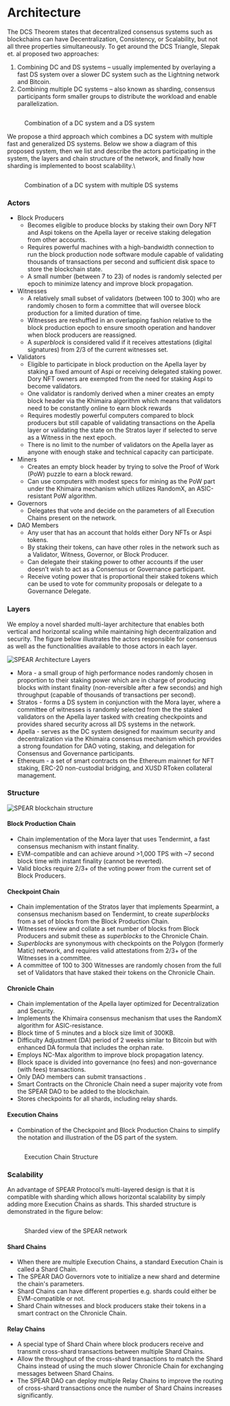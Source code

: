 # Architecture

The DCS Theorem states that decentralized consensus systems such as blockchains can have Decentralization, Consistency, or Scalability, but not all three properties simultaneously. To get around the DCS Triangle, Slepak et. al proposed two approaches:

1. Combining DC and DS systems – usually implemented by overlaying a fast DS system over a slower DC system such as the Lightning network and Bitcoin.
2. Combining multiple DC systems – also known as sharding, consensus participants form smaller groups to distribute the workload and enable parallelization.

<figure><img src="../../.gitbook/assets/DC + DS.PNG" alt=""><figcaption><p>Combination of a DC system and a DS system</p></figcaption></figure>

We propose a third approach which combines a DC system with multiple fast and generalized DS systems. Below we show a diagram of this proposed system, then we list and describe the actors participating in the system, the layers and chain structure of the network, and finally how sharding is implemented to boost scalability.\


<figure><img src="../../.gitbook/assets/SPEAR v2 Architecture-System.png" alt=""><figcaption><p>Combination of a DC system with multiple DS systems</p></figcaption></figure>

### Actors&#x20;

* Block Producers
  * Becomes eligible to produce blocks by staking their own Dory NFT and Aspi tokens on the Apella layer or receive staking delegation from other accounts.
  * Requires powerful machines with a high-bandwidth connection to run the block production node software module capable of validating thousands of transactions per second and sufficient disk space to store the blockchain state.&#x20;
  * A small number (between 7 to 23) of nodes is randomly selected per epoch to minimize latency and improve block propagation.
* Witnesses
  * A relatively small subset of validators (between 100 to 300) who are randomly chosen to form a committee that will oversee block production for a limited duration of time.
  * Witnesses are reshuffled in an overlapping fashion relative to the block production epoch to ensure smooth operation and handover when block producers are reassigned.
  * A _superblock_ is considered valid if it receives attestations (digital signatures) from 2/3 of the current witnesses set.&#x20;
* Validators
  * Eligible to participate in block production on the Apella layer by staking a fixed amount of Aspi or receiving delegated staking power. Dory NFT owners are exempted from the need for staking Aspi to become validators.
  * One validator is randomly derived when a miner creates an empty block header via the Khimaira algorithm which means that validators need to be constantly online to earn block rewards
  * Requires modestly powerful computers compared to block producers but still capable of validating transactions on the Apella layer or validating the state on the Stratos layer if selected to serve as a Witness in the next epoch.&#x20;
  * There is no limit to the number of validators on the Apella layer as anyone with enough stake and technical capacity can participate.
* Miners
  * Creates an empty block header by trying to solve the Proof of Work (PoW) puzzle to earn a block reward.
  * Can use computers with modest specs for mining as the PoW part under the Khimaira mechanism which utilizes RandomX, an ASIC-resistant PoW algorithm.
* Governors
  * Delegates that vote and decide on the parameters of all Execution Chains present on the network.
* DAO Members
  * Any user that has an account that holds either Dory NFTs or Aspi tokens.
  * By staking their tokens, can have other roles in the network such as a Validator, Witness, Governor, or Block Producer.
  * Can delegate their staking power to other accounts if the user doesn’t wish to act as a Consensus or Governance participant.
  * Receive voting power that is proportional their staked tokens which can be used to vote for community proposals or delegate to a Governance Delegate.

### Layers

We employ a novel sharded multi-layer architecture that enables both vertical and horizontal scaling while maintaining high decentralization and security. The figure below illustrates the actors responsible for consensus as well as the functionalities available to those actors in each layer.

![SPEAR Architecture Layers](<../../.gitbook/assets/SPEAR v2 Architecture-Layers.png>)

* Mora - a small group of high performance nodes randomly chosen in proportion to their staking power which are in charge of producing blocks with instant finality (non-reversible after a few seconds) and high throughput (capable of thousands of transactions per second).
* Stratos - forms a DS system in conjunction with the Mora layer, where a committee of witnesses is randomly selected from the the staked validators on the Apella layer tasked with creating checkpoints and provides shared security across all DS systems in the network.
* Apella - serves as the DC system designed for maximum security and decentralization via the Khimaira consensus mechanism which provides a strong foundation for DAO voting, staking, and delegation for Consensus and Governance participants.
* Ethereum - a set of smart contracts on the Ethereum mainnet for NFT staking, ERC-20 non-custodial bridging, and XUSD RToken collateral management.

### Structure

![SPEAR blockchain structure](<../../.gitbook/assets/SPEAR v2 Architecture-Chains Extended.png>)

#### Block Production Chain&#x20;

* Chain implementation of the Mora layer that uses Tendermint, a fast consensus mechanism with instant finality.
* EVM-compatible and can achieve around >1,000 TPS with \~7 second block time with instant finality (cannot be reverted).
* Valid blocks require 2/3+ of the voting power from the current set of Block Producers.

#### Checkpoint Chain

* Chain implementation of the Stratos layer that implements Spearmint, a consensus mechanism based on Tendermint, to create _superblocks_ from a set of blocks from the Block Production Chain.
* Witnesses review and collate a set number of blocks from Block Producers and submit these as _superblocks_ to the Chronicle Chain.
* _Superblocks_ are synonymous with checkpoints on the Polygon (formerly Matic) network, and requires valid attestations from 2/3+ of the Witnesses in a committee.
* A committee of 100 to 300 Witnesses are randomly chosen from the full set of Validators that have staked their tokens on the Chronicle Chain.

#### Chronicle Chain&#x20;

* Chain implementation of the Apella layer optimized for Decentralization and Security.
* Implements the Khimaira consensus mechanism that uses the RandomX algorithm for ASIC-resistance.
* Block time of 5 minutes and a block size limit of 300KB.
* Difficulty Adjustment (DA) period of 2 weeks similar to Bitcoin but with enhanced DA formula that includes the orphan rate.
* Employs NC-Max algorithm to improve block propagation latency.
* Block space is divided into governance (no fees) and non-governance (with fees) transactions.
* Only DAO members can submit transactions .
* Smart Contracts on the Chronicle Chain need a super majority vote from the SPEAR DAO to be added to the blockchain.
* Stores checkpoints for all shards, including relay shards.

#### Execution Chains

* Combination of the Checkpoint and Block Production Chains to simplify the notation and illustration of the DS part of the system.

<figure><img src="../../.gitbook/assets/SPEAR v2 Architecture-Chains.png" alt=""><figcaption><p>Execution Chain Structure</p></figcaption></figure>

### Scalability

An advantage of SPEAR Protocol’s multi-layered design is that it is compatible with sharding which allows horizontal scalability by simply adding more Execution Chains as shards. This sharded structure is demonstrated in the figure below:

<figure><img src="../../.gitbook/assets/SPEAR v2 Architecture-Sharding.png" alt=""><figcaption><p>Sharded view of the SPEAR network</p></figcaption></figure>

#### Shard Chains

* When there are multiple Execution Chains, a standard Execution Chain is called a Shard Chain.
* The SPEAR DAO Governors vote to initialize a new shard and determine the chain's parameters.
* Shard Chains can have different properties e.g. shards could either be  EVM-compatible or not.
* Shard Chain witnesses and block producers stake their tokens in a smart contract on the Chronicle Chain.

#### Relay Chains

* A special type of Shard Chain where block producers receive and transmit cross-shard transactions between multiple Shard Chains.
* Allow the throughput of the cross-shard transactions to match the Shard Chains instead of using the much slower Chronicle Chain for exchanging messages between Shard Chains.
* The SPEAR DAO can deploy multiple Relay Chains to improve the routing of cross-shard transactions once the number of Shard Chains increases significantly.
